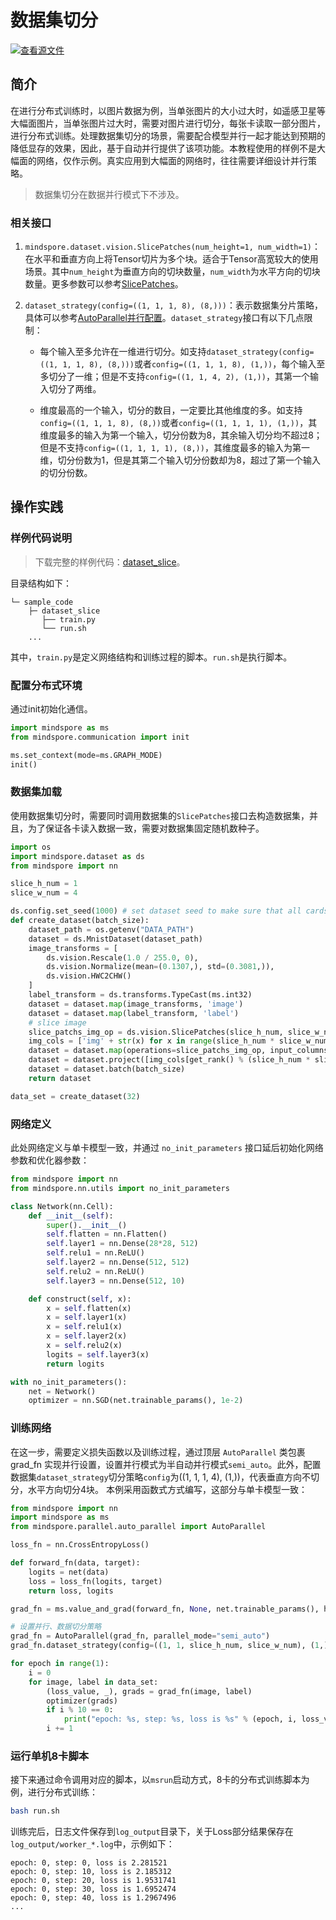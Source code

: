 # 数据集切分

[![查看源文件](https://mindspore-website.obs.cn-north-4.myhuaweicloud.com/website-images/r2.6.0/resource/_static/logo_source.svg)](https://gitee.com/mindspore/docs/blob/r2.6.0/tutorials/source_zh_cn/parallel/dataset_slice.md)

## 简介

在进行分布式训练时，以图片数据为例，当单张图片的大小过大时，如遥感卫星等大幅面图片，当单张图片过大时，需要对图片进行切分，每张卡读取一部分图片，进行分布式训练。处理数据集切分的场景，需要配合模型并行一起才能达到预期的降低显存的效果，因此，基于自动并行提供了该项功能。本教程使用的样例不是大幅面的网络，仅作示例。真实应用到大幅面的网络时，往往需要详细设计并行策略。

> 数据集切分在数据并行模式下不涉及。

### 相关接口

1. `mindspore.dataset.vision.SlicePatches(num_height=1, num_width=1)`：在水平和垂直方向上将Tensor切片为多个块。适合于Tensor高宽较大的使用场景。其中`num_height`为垂直方向的切块数量，`num_width`为水平方向的切块数量。更多参数可以参考[SlicePatches](https://www.mindspore.cn/docs/zh-CN/r2.6.0/api_python/dataset_vision/mindspore.dataset.vision.SlicePatches.html)。

2. `dataset_strategy(config=((1, 1, 1, 8), (8,)))`：表示数据集分片策略，具体可以参考[AutoParallel并行配置](https://www.mindspore.cn/docs/zh-CN/r2.6.0/api_python/parallel/mindspore.parallel.auto_parallel.AutoParallel.html)。`dataset_strategy`接口有以下几点限制：

    - 每个输入至多允许在一维进行切分。如支持`dataset_strategy(config=((1, 1, 1, 8), (8,)))`或者`config=((1, 1, 1, 8), (1,))`，每个输入至多切分了一维；但是不支持`config=((1, 1, 4, 2), (1,))`，其第一个输入切分了两维。

    - 维度最高的一个输入，切分的数目，一定要比其他维度的多。如支持`config=((1, 1, 1, 8), (8,))`或者`config=((1, 1, 1, 1), (1,))`，其维度最多的输入为第一个输入，切分份数为8，其余输入切分均不超过8；但是不支持`config=((1, 1, 1, 1), (8,))`，其维度最多的输入为第一维，切分份数为1，但是其第二个输入切分份数却为8，超过了第一个输入的切分份数。

## 操作实践

### 样例代码说明

> 下载完整的样例代码：[dataset_slice](https://gitee.com/mindspore/docs/tree/r2.6.0/docs/sample_code/dataset_slice)。

目录结构如下：

```text
└─ sample_code
    ├─ dataset_slice
       ├── train.py
       └── run.sh
    ...
```

其中，`train.py`是定义网络结构和训练过程的脚本。`run.sh`是执行脚本。

### 配置分布式环境

通过init初始化通信。

```python
import mindspore as ms
from mindspore.communication import init

ms.set_context(mode=ms.GRAPH_MODE)
init()
```

### 数据集加载

使用数据集切分时，需要同时调用数据集的`SlicePatches`接口去构造数据集，并且，为了保证各卡读入数据一致，需要对数据集固定随机数种子。

```python
import os
import mindspore.dataset as ds
from mindspore import nn

slice_h_num = 1
slice_w_num = 4

ds.config.set_seed(1000) # set dataset seed to make sure that all cards read the same data
def create_dataset(batch_size):
    dataset_path = os.getenv("DATA_PATH")
    dataset = ds.MnistDataset(dataset_path)
    image_transforms = [
        ds.vision.Rescale(1.0 / 255.0, 0),
        ds.vision.Normalize(mean=(0.1307,), std=(0.3081,)),
        ds.vision.HWC2CHW()
    ]
    label_transform = ds.transforms.TypeCast(ms.int32)
    dataset = dataset.map(image_transforms, 'image')
    dataset = dataset.map(label_transform, 'label')
    # slice image
    slice_patchs_img_op = ds.vision.SlicePatches(slice_h_num, slice_w_num)
    img_cols = ['img' + str(x) for x in range(slice_h_num * slice_w_num)]
    dataset = dataset.map(operations=slice_patchs_img_op, input_columns="image", output_columns=img_cols)
    dataset = dataset.project([img_cols[get_rank() % (slice_h_num * slice_w_num)], "label"])
    dataset = dataset.batch(batch_size)
    return dataset

data_set = create_dataset(32)
```

### 网络定义

此处网络定义与单卡模型一致，并通过 `no_init_parameters` 接口延后初始化网络参数和优化器参数：

```python
from mindspore import nn
from mindspore.nn.utils import no_init_parameters

class Network(nn.Cell):
    def __init__(self):
        super().__init__()
        self.flatten = nn.Flatten()
        self.layer1 = nn.Dense(28*28, 512)
        self.relu1 = nn.ReLU()
        self.layer2 = nn.Dense(512, 512)
        self.relu2 = nn.ReLU()
        self.layer3 = nn.Dense(512, 10)

    def construct(self, x):
        x = self.flatten(x)
        x = self.layer1(x)
        x = self.relu1(x)
        x = self.layer2(x)
        x = self.relu2(x)
        logits = self.layer3(x)
        return logits

with no_init_parameters():
    net = Network()
    optimizer = nn.SGD(net.trainable_params(), 1e-2)
```

### 训练网络

在这一步，需要定义损失函数以及训练过程，通过顶层 `AutoParallel` 类包裹 grad_fn 实现并行设置，设置并行模式为半自动并行模式`semi_auto`。此外，配置数据集`dataset_strategy`切分策略`config`为((1, 1, 1, 4), (1,))，代表垂直方向不切分，水平方向切分4块。
本例采用函数式方式编写，这部分与单卡模型一致：

```python
from mindspore import nn
import mindspore as ms
from mindspore.parallel.auto_parallel import AutoParallel

loss_fn = nn.CrossEntropyLoss()

def forward_fn(data, target):
    logits = net(data)
    loss = loss_fn(logits, target)
    return loss, logits

grad_fn = ms.value_and_grad(forward_fn, None, net.trainable_params(), has_aux=True)

# 设置并行、数据切分策略
grad_fn = AutoParallel(grad_fn, parallel_mode="semi_auto")
grad_fn.dataset_strategy(config=((1, 1, slice_h_num, slice_w_num), (1,)))

for epoch in range(1):
    i = 0
    for image, label in data_set:
        (loss_value, _), grads = grad_fn(image, label)
        optimizer(grads)
        if i % 10 == 0:
            print("epoch: %s, step: %s, loss is %s" % (epoch, i, loss_value))
        i += 1
```

### 运行单机8卡脚本

接下来通过命令调用对应的脚本，以`msrun`启动方式，8卡的分布式训练脚本为例，进行分布式训练：

```bash
bash run.sh
```

训练完后，日志文件保存到`log_output`目录下，关于Loss部分结果保存在`log_output/worker_*.log`中，示例如下：

```text
epoch: 0, step: 0, loss is 2.281521
epoch: 0, step: 10, loss is 2.185312
epoch: 0, step: 20, loss is 1.9531741
epoch: 0, step: 30, loss is 1.6952474
epoch: 0, step: 40, loss is 1.2967496
...
```

